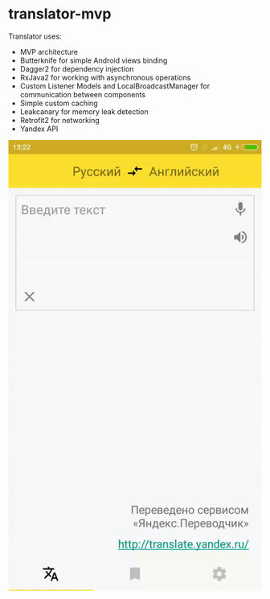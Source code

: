 # translator-mvp
Translator uses:
* MVP architecture
* Butterknife for simple Android views binding
* Dagger2 for dependency injection
* RxJava2 for working with asynchronous operations
* Custom Listener Models and LocalBroadcastManager for communication between components
* Simple custom caching
* Leakcanary for memory leak detection
* Retrofit2 for networking
* Yandex API

![translator.gif](https://github.com/aleksey-ho/translator-mvp/blob/master/translator.gif)
